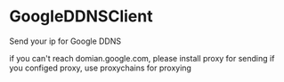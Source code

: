 # GoogleDDNSClient
Send your ip for Google DDNS

if you can't reach domian.google.com, please install proxy for sending
if you configed proxy, use proxychains for proxying
